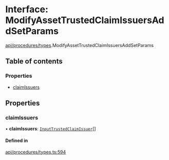 # Interface: ModifyAssetTrustedClaimIssuersAddSetParams

[api/procedures/types](../wiki/api.procedures.types).ModifyAssetTrustedClaimIssuersAddSetParams

## Table of contents

### Properties

- [claimIssuers](../wiki/api.procedures.types.ModifyAssetTrustedClaimIssuersAddSetParams#claimissuers)

## Properties

### claimIssuers

• **claimIssuers**: [`InputTrustedClaimIssuer`](../wiki/types#inputtrustedclaimissuer)[]

#### Defined in

[api/procedures/types.ts:594](https://github.com/PolymeshAssociation/polymesh-sdk/blob/3d14e829/src/api/procedures/types.ts#L594)
